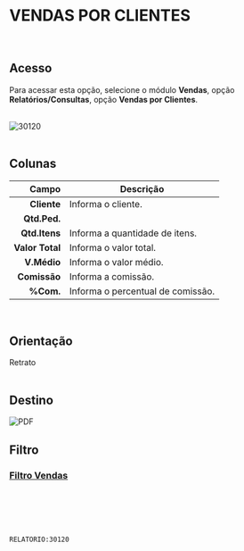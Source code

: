 # VENDAS POR CLIENTES
<br>

## Acesso
Para acessar esta opção, selecione o módulo **Vendas**, opção **Relatórios/Consultas**, opção **Vendas por Clientes**.
<br>
<br>

![30120](https://raw.githubusercontent.com/netforcews/docs-siscom/master/relatorios/imagens/30120.png)
<br>
<br>

## Colunas
Campo | Descrição
--:|---
**Cliente** | Informa o cliente.
**Qtd.Ped.** | 
**Qtd.Itens** | Informa a quantidade de itens.
**Valor Total** | Informa o valor total.
**V.Médio** | Informa o valor médio.
**Comissão** | Informa a comissão.
**%Com.** | Informa o percentual de comissão.
<br>

## Orientação
Retrato   
<br>

## Destino
 ![PDF](https://raw.githubusercontent.com/netforcews/docs-siscom/master/relatorios/imagens/pdf-48.png)
<br>

## Filtro
### [Filtro Vendas](/geral/rep-filtro-vendas.md)
<br>
<br>
<br>
<br>

```RELATORIO:30120```
